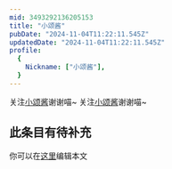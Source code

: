 ```yaml
---
mid: 3493292136205153
title: "小颂酱"
pubDate: "2024-11-04T11:22:11.545Z"
updatedDate: "2024-11-04T11:22:11.545Z"
profile:
  {
    Nickname: ["小颂酱"],
  }
---
```


关注[小颂酱](https://space.bilibili.com/3493292136205153)谢谢喵~ 关注[小颂酱](https://space.bilibili.com/3493292136205153)谢谢喵~

## 此条目有待补充
你可以在[这里](https://github.com/Yuhanawa/VTuber.ICU-Content/edit/master/v/小颂酱/index.md)编辑本文
